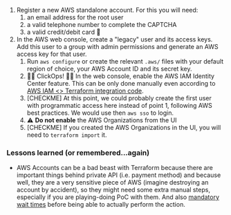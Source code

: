 
1. Register a new AWS standalone account. For this you will need:
   1. an email address for the root user
   2. a valid telephone number to complete the CAPTCHA
   3. a valid credit/debit card :money_with_wings:
2. In the AWS web console, create a "legacy" user and its access keys. Add this user to a group with admin permissions and generate an AWS access key for that user.
   1. Run `aws configure` or create the relevant `.aws/` files with your default region of choice, your AWS Account ID and its secret key.
   2. 🤦🏻 ClickOps! 🤦🏻 In the web console, enable the AWS IAM Identity Center feature. This can be only done manually even according to [AWS IAM <> Terraform integration code](https://github.com/aws-ia/terraform-aws-permission-sets?tab=readme-ov-file#prerequisites).
   3. [CHECKME] At this point, we could probably create the first user with programmatic access here instead of point 1, following AWS best practices. We would use then `aws sso` to login.
   4. :warning: **Do not enable** the AWS Organizations from the UI
   5. [CHECKME] If you created the AWS Organizations in the UI, you will need to `terraform import` it.



### Lessons learned (or remembered...again)

* AWS Accounts can be a bad beast with Terraform because there are important things behind private API (i.e. payment method) and because well, they are a very sensitive piece of AWS (imagine destroying an account by accident), so they might need some extra manual steps, especially if you are playing-doing PoC with them. And also [mandatory wait times](https://docs.aws.amazon.com/organizations/latest/userguide/orgs_troubleshoot.html#troubleshoot_general_error-wait-req) before being able to actually perform the action.